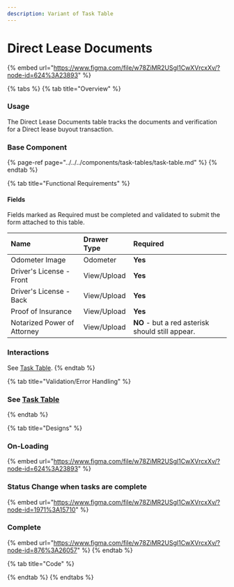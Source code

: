 ```yaml
---
description: Variant of Task Table
---
```


# Direct Lease Documents

{% embed url="https://www.figma.com/file/w78ZiMR2USgl1CwXVrcxXv/?node-id=624%3A23893" %}



{% tabs %}
{% tab title="Overview" %}
### Usage

The Direct Lease Documents table tracks the documents and verification for a Direct lease buyout transaction.

### Base Component

{% page-ref page="../../../components/task-tables/task-table.md" %}
{% endtab %}

{% tab title="Functional Requirements" %}
#### Fields

Fields marked as Required must be completed and validated to submit the form attached to this table.

| Name | Drawer Type | Required |
| :--- | :--- | :--- |
| Odometer Image | Odometer | **Yes** |
| Driver's License - Front | View/Upload | **Yes** |
| Driver's License - Back | View/Upload | **Yes** |
| Proof of Insurance | View/Upload | **Yes** |
| Notarized Power of Attorney | View/Upload | **NO** - but a red asterisk should still appear.  |

### Interactions

See [Task Table](../../../components/task-tables/task-table.md).
{% endtab %}

{% tab title="Validation/Error Handling" %}
### See [Task Table](../../../components/task-tables/task-table.md)
{% endtab %}

{% tab title="Designs" %}
### On-Loading

{% embed url="https://www.figma.com/file/w78ZiMR2USgl1CwXVrcxXv/?node-id=624%3A23893" %}

### Status Change when tasks are complete

{% embed url="https://www.figma.com/file/w78ZiMR2USgl1CwXVrcxXv/?node-id=1971%3A15710" %}

### Complete

{% embed url="https://www.figma.com/file/w78ZiMR2USgl1CwXVrcxXv/?node-id=876%3A26057" %}
{% endtab %}

{% tab title="Code" %}

{% endtab %}
{% endtabs %}



